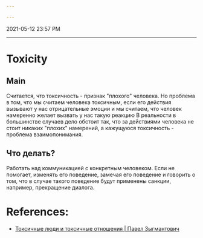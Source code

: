 ```yaml
---

---
```


2021-05-12 23:57 PM
***

# Toxicity
## Main
Считается, что токсичность - признак "плохого" человека. Но проблема в том, что мы считаем человека токсичным, если его действия вызывают у нас отрицательные эмоции и мы считаем, что человек намеренно желает вызвать у нас такую реакцию
В реальности в большинстве случаев дело обстоит так, что за действиями человека не стоит никаких "плохих" намерений, а кажущуюся токсичность - проблема взаимопонимания.
## Что делать?
Работать над коммуникацией с конкретным человеком. Если не помогает, изменять его поведение, замечая его поведение и говорить о том, что в случае такого поведение будут применены санкции, например, прекращение диалога.


# References:
- [Токсичные люди и токсичные отношения | Павел Зыгмантович](https://www.youtube.com/watch?app=desktop&v=WDDDyWWA_H8&feature=youtu.be)